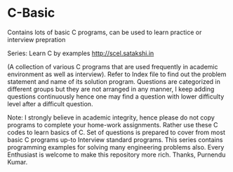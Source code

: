 # C-Basic
Contains lots of basic C programs, can be used to learn practice or interview prepration

Series: Learn C by examples <http://scel.satakshi.in>

(A collection of various C programs that are used frequently in academic environment as well as interview). Refer to Index file to find out the problem statement and name of its solution program. Questions are categorized in different groups but they are not arranged in any manner, I keep adding questions continuously hence one may find a question with lower difficulty level after a difficult question.

Note: I strongly believe in academic integrity, hence please do not copy programs to complete your home-work assignments. Rather use these C codes to learn basics of C. Set of questions is prepared to cover from most basic C programs up-to Interview standard programs. This series contains programming examples for solving many engineering problems also. Every Enthusiast is welcome to make this repository more rich.
Thanks, Purnendu Kumar.
